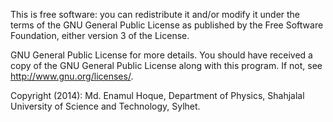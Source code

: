 This is free software: you can redistribute it and/or modify
it under the terms of the GNU General Public License as published by
the Free Software Foundation, either version 3 of the License.


GNU General Public License for more details.
You should have received a copy of the GNU General Public License
along with this program. If not, see <http://www.gnu.org/licenses/>.

Copyright (2014): Md. Enamul Hoque, Department of Physics, Shahjalal University of Science and Technology, Sylhet.
